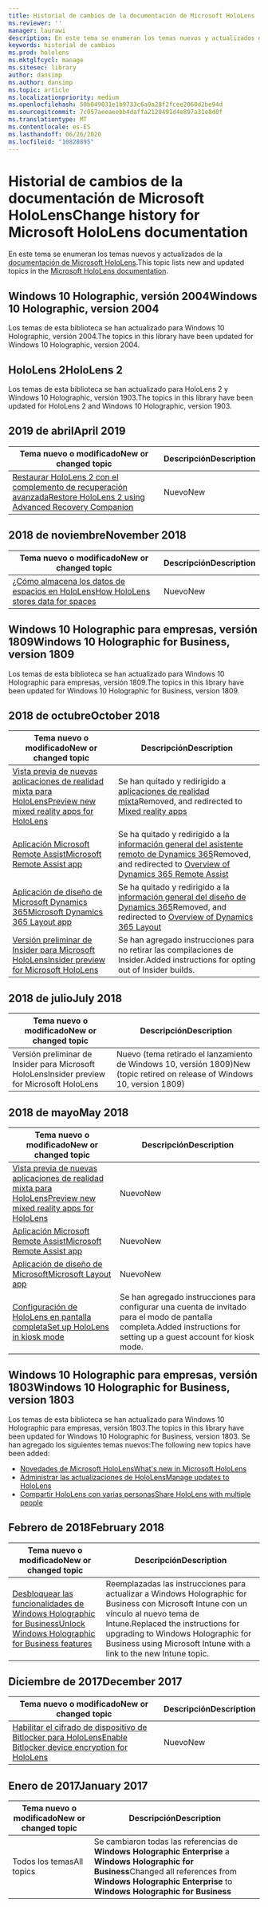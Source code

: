 ```yaml
---
title: Historial de cambios de la documentación de Microsoft HoloLens
ms.reviewer: ''
manager: laurawi
description: En este tema se enumeran los temas nuevos y actualizados de HoloLens.
keywords: historial de cambios
ms.prod: hololens
ms.mktglfcycl: manage
ms.sitesec: library
author: dansimp
ms.author: dansimp
ms.topic: article
ms.localizationpriority: medium
ms.openlocfilehash: 50b049031e1b9733c6a9a28f2fcee2060d2be94d
ms.sourcegitcommit: 7c057aeeaeebb4daffa2120491d4e897a31e8d0f
ms.translationtype: MT
ms.contentlocale: es-ES
ms.lasthandoff: 06/26/2020
ms.locfileid: "10828895"
---
```

# <span data-ttu-id="64dbc-104">Historial de cambios de la documentación de Microsoft HoloLens</span><span class="sxs-lookup"><span data-stu-id="64dbc-104">Change history for Microsoft HoloLens documentation</span></span>

<span data-ttu-id="64dbc-105">En este tema se enumeran los temas nuevos y actualizados de la [documentación de Microsoft HoloLens](index.md).</span><span class="sxs-lookup"><span data-stu-id="64dbc-105">This topic lists new and updated topics in the [Microsoft HoloLens documentation](index.md).</span></span>

## <span data-ttu-id="64dbc-106">Windows 10 Holographic, versión 2004</span><span class="sxs-lookup"><span data-stu-id="64dbc-106">Windows 10 Holographic, version 2004</span></span>

<span data-ttu-id="64dbc-107">Los temas de esta biblioteca se han actualizado para Windows 10 Holographic, versión 2004.</span><span class="sxs-lookup"><span data-stu-id="64dbc-107">The topics in this library have been updated for Windows 10 Holographic, version 2004.</span></span>

## <span data-ttu-id="64dbc-108">HoloLens 2</span><span class="sxs-lookup"><span data-stu-id="64dbc-108">HoloLens 2</span></span>

<span data-ttu-id="64dbc-109">Los temas de esta biblioteca se han actualizado para HoloLens 2 y Windows 10 Holographic, versión 1903.</span><span class="sxs-lookup"><span data-stu-id="64dbc-109">The topics in this library have been updated for HoloLens 2 and Windows 10 Holographic, version 1903.</span></span>

## <span data-ttu-id="64dbc-110">2019 de abril</span><span class="sxs-lookup"><span data-stu-id="64dbc-110">April 2019</span></span>

<span data-ttu-id="64dbc-111">Tema nuevo o modificado</span><span class="sxs-lookup"><span data-stu-id="64dbc-111">New or changed topic</span></span> | <span data-ttu-id="64dbc-112">Descripción</span><span class="sxs-lookup"><span data-stu-id="64dbc-112">Description</span></span>
--- | ---
[<span data-ttu-id="64dbc-113">Restaurar HoloLens 2 con el complemento de recuperación avanzada</span><span class="sxs-lookup"><span data-stu-id="64dbc-113">Restore HoloLens 2 using Advanced Recovery Companion</span></span>](hololens-recovery.md) | <span data-ttu-id="64dbc-114">Nuevo</span><span class="sxs-lookup"><span data-stu-id="64dbc-114">New</span></span>

## <span data-ttu-id="64dbc-115">2018 de noviembre</span><span class="sxs-lookup"><span data-stu-id="64dbc-115">November 2018</span></span>

<span data-ttu-id="64dbc-116">Tema nuevo o modificado</span><span class="sxs-lookup"><span data-stu-id="64dbc-116">New or changed topic</span></span> | <span data-ttu-id="64dbc-117">Descripción</span><span class="sxs-lookup"><span data-stu-id="64dbc-117">Description</span></span>
--- | ---
[<span data-ttu-id="64dbc-118">¿Cómo almacena los datos de espacios en HoloLens</span><span class="sxs-lookup"><span data-stu-id="64dbc-118">How HoloLens stores data for spaces</span></span>](hololens-spaces.md) | <span data-ttu-id="64dbc-119">Nuevo</span><span class="sxs-lookup"><span data-stu-id="64dbc-119">New</span></span>

## <span data-ttu-id="64dbc-120">Windows 10 Holographic para empresas, versión 1809</span><span class="sxs-lookup"><span data-stu-id="64dbc-120">Windows 10 Holographic for Business, version 1809</span></span>

<span data-ttu-id="64dbc-121">Los temas de esta biblioteca se han actualizado para Windows 10 Holographic para empresas, versión 1809.</span><span class="sxs-lookup"><span data-stu-id="64dbc-121">The topics in this library have been updated for Windows 10 Holographic for Business, version 1809.</span></span>


## <span data-ttu-id="64dbc-122">2018 de octubre</span><span class="sxs-lookup"><span data-stu-id="64dbc-122">October 2018</span></span>

<span data-ttu-id="64dbc-123">Tema nuevo o modificado</span><span class="sxs-lookup"><span data-stu-id="64dbc-123">New or changed topic</span></span> | <span data-ttu-id="64dbc-124">Descripción</span><span class="sxs-lookup"><span data-stu-id="64dbc-124">Description</span></span>
--- | ---
[<span data-ttu-id="64dbc-125">Vista previa de nuevas aplicaciones de realidad mixta para HoloLens</span><span class="sxs-lookup"><span data-stu-id="64dbc-125">Preview new mixed reality apps for HoloLens</span></span>](hololens-public-preview-apps.md) | <span data-ttu-id="64dbc-126">Se han quitado y redirigido a [aplicaciones de realidad mixta](https://docs.microsoft.com/dynamics365/#pivot=mixed-reality-apps)</span><span class="sxs-lookup"><span data-stu-id="64dbc-126">Removed, and redirected to [Mixed reality apps](https://docs.microsoft.com/dynamics365/#pivot=mixed-reality-apps)</span></span>
[<span data-ttu-id="64dbc-127">Aplicación Microsoft Remote Assist</span><span class="sxs-lookup"><span data-stu-id="64dbc-127">Microsoft Remote Assist app</span></span>](hololens-microsoft-remote-assist-app.md) | <span data-ttu-id="64dbc-128">Se ha quitado y redirigido a la [información general del asistente remoto de Dynamics 365](https://docs.microsoft.com/dynamics365/mixed-reality/remote-assist/)</span><span class="sxs-lookup"><span data-stu-id="64dbc-128">Removed, and redirected to [Overview of Dynamics 365 Remote Assist](https://docs.microsoft.com/dynamics365/mixed-reality/remote-assist/)</span></span>
[<span data-ttu-id="64dbc-129">Aplicación de diseño de Microsoft Dynamics 365</span><span class="sxs-lookup"><span data-stu-id="64dbc-129">Microsoft Dynamics 365 Layout app</span></span>](hololens-microsoft-dynamics-365-layout-app.md) | <span data-ttu-id="64dbc-130">Se ha quitado y redirigido a la [información general del diseño de Dynamics 365](https://docs.microsoft.com/dynamics365/mixed-reality/layout/)</span><span class="sxs-lookup"><span data-stu-id="64dbc-130">Removed, and redirected to [Overview of Dynamics 365 Layout](https://docs.microsoft.com/dynamics365/mixed-reality/layout/)</span></span>
[<span data-ttu-id="64dbc-131">Versión preliminar de Insider para Microsoft HoloLens</span><span class="sxs-lookup"><span data-stu-id="64dbc-131">Insider preview for Microsoft HoloLens</span></span>](hololens-insider.md) | <span data-ttu-id="64dbc-132">Se han agregado instrucciones para no retirar las compilaciones de Insider.</span><span class="sxs-lookup"><span data-stu-id="64dbc-132">Added instructions for opting out of Insider builds.</span></span>


## <span data-ttu-id="64dbc-133">2018 de julio</span><span class="sxs-lookup"><span data-stu-id="64dbc-133">July 2018</span></span>

<span data-ttu-id="64dbc-134">Tema nuevo o modificado</span><span class="sxs-lookup"><span data-stu-id="64dbc-134">New or changed topic</span></span> | <span data-ttu-id="64dbc-135">Descripción</span><span class="sxs-lookup"><span data-stu-id="64dbc-135">Description</span></span>
--- | ---
<span data-ttu-id="64dbc-136">Versión preliminar de Insider para Microsoft HoloLens</span><span class="sxs-lookup"><span data-stu-id="64dbc-136">Insider preview for Microsoft HoloLens</span></span> | <span data-ttu-id="64dbc-137">Nuevo (tema retirado el lanzamiento de Windows 10, versión 1809)</span><span class="sxs-lookup"><span data-stu-id="64dbc-137">New (topic retired on release of Windows 10, version 1809)</span></span>


## <span data-ttu-id="64dbc-138">2018 de mayo</span><span class="sxs-lookup"><span data-stu-id="64dbc-138">May 2018</span></span>

<span data-ttu-id="64dbc-139">Tema nuevo o modificado</span><span class="sxs-lookup"><span data-stu-id="64dbc-139">New or changed topic</span></span> | <span data-ttu-id="64dbc-140">Descripción</span><span class="sxs-lookup"><span data-stu-id="64dbc-140">Description</span></span>
--- | ---
[<span data-ttu-id="64dbc-141">Vista previa de nuevas aplicaciones de realidad mixta para HoloLens</span><span class="sxs-lookup"><span data-stu-id="64dbc-141">Preview new mixed reality apps for HoloLens</span></span>](hololens-public-preview-apps.md) | <span data-ttu-id="64dbc-142">Nuevo</span><span class="sxs-lookup"><span data-stu-id="64dbc-142">New</span></span>
[<span data-ttu-id="64dbc-143">Aplicación Microsoft Remote Assist</span><span class="sxs-lookup"><span data-stu-id="64dbc-143">Microsoft Remote Assist app</span></span>](hololens-microsoft-remote-assist-app.md) | <span data-ttu-id="64dbc-144">Nuevo</span><span class="sxs-lookup"><span data-stu-id="64dbc-144">New</span></span>
[<span data-ttu-id="64dbc-145">Aplicación de diseño de Microsoft</span><span class="sxs-lookup"><span data-stu-id="64dbc-145">Microsoft Layout app</span></span>](hololens-microsoft-layout-app.md) | <span data-ttu-id="64dbc-146">Nuevo</span><span class="sxs-lookup"><span data-stu-id="64dbc-146">New</span></span>
[<span data-ttu-id="64dbc-147">Configuración de HoloLens en pantalla completa</span><span class="sxs-lookup"><span data-stu-id="64dbc-147">Set up HoloLens in kiosk mode</span></span>](hololens-kiosk.md) | <span data-ttu-id="64dbc-148">Se han agregado instrucciones para configurar una cuenta de invitado para el modo de pantalla completa.</span><span class="sxs-lookup"><span data-stu-id="64dbc-148">Added instructions for setting up a guest account for kiosk mode.</span></span>

## <span data-ttu-id="64dbc-149">Windows 10 Holographic para empresas, versión 1803</span><span class="sxs-lookup"><span data-stu-id="64dbc-149">Windows 10 Holographic for Business, version 1803</span></span>

<span data-ttu-id="64dbc-150">Los temas de esta biblioteca se han actualizado para Windows 10 Holographic para empresas, versión 1803.</span><span class="sxs-lookup"><span data-stu-id="64dbc-150">The topics in this library have been updated for Windows 10 Holographic for Business, version 1803.</span></span> <span data-ttu-id="64dbc-151">Se han agregado los siguientes temas nuevos:</span><span class="sxs-lookup"><span data-stu-id="64dbc-151">The following new topics have been added:</span></span>

- [<span data-ttu-id="64dbc-152">Novedades de Microsoft HoloLens</span><span class="sxs-lookup"><span data-stu-id="64dbc-152">What's new in Microsoft HoloLens</span></span>](hololens-whats-new.md)
- [<span data-ttu-id="64dbc-153">Administrar las actualizaciones de HoloLens</span><span class="sxs-lookup"><span data-stu-id="64dbc-153">Manage updates to HoloLens</span></span>](hololens-updates.md)
- [<span data-ttu-id="64dbc-154">Compartir HoloLens con varias personas</span><span class="sxs-lookup"><span data-stu-id="64dbc-154">Share HoloLens with multiple people</span></span>](hololens-multiple-users.md)


## <span data-ttu-id="64dbc-155">Febrero de 2018</span><span class="sxs-lookup"><span data-stu-id="64dbc-155">February 2018</span></span>

<span data-ttu-id="64dbc-156">Tema nuevo o modificado</span><span class="sxs-lookup"><span data-stu-id="64dbc-156">New or changed topic</span></span> | <span data-ttu-id="64dbc-157">Descripción</span><span class="sxs-lookup"><span data-stu-id="64dbc-157">Description</span></span>
--- | ---
[<span data-ttu-id="64dbc-158">Desbloquear las funcionalidades de Windows Holographic for Business</span><span class="sxs-lookup"><span data-stu-id="64dbc-158">Unlock Windows Holographic for Business features</span></span>](hololens1-upgrade-enterprise.md)  | <span data-ttu-id="64dbc-159">Reemplazadas las instrucciones para actualizar a Windows Holographic for Business con Microsoft Intune con un vínculo al nuevo tema de Intune.</span><span class="sxs-lookup"><span data-stu-id="64dbc-159">Replaced the instructions for upgrading to Windows Holographic for Business using Microsoft Intune with a link to the new Intune topic.</span></span>

## <span data-ttu-id="64dbc-160">Diciembre de 2017</span><span class="sxs-lookup"><span data-stu-id="64dbc-160">December 2017</span></span>

<span data-ttu-id="64dbc-161">Tema nuevo o modificado</span><span class="sxs-lookup"><span data-stu-id="64dbc-161">New or changed topic</span></span> | <span data-ttu-id="64dbc-162">Descripción</span><span class="sxs-lookup"><span data-stu-id="64dbc-162">Description</span></span>
--- | ---
[<span data-ttu-id="64dbc-163">Habilitar el cifrado de dispositivo de Bitlocker para HoloLens</span><span class="sxs-lookup"><span data-stu-id="64dbc-163">Enable Bitlocker device encryption for HoloLens</span></span>](hololens-encryption.md) | <span data-ttu-id="64dbc-164">Nuevo</span><span class="sxs-lookup"><span data-stu-id="64dbc-164">New</span></span>

## <span data-ttu-id="64dbc-165">Enero de 2017</span><span class="sxs-lookup"><span data-stu-id="64dbc-165">January 2017</span></span>

| <span data-ttu-id="64dbc-166">Tema nuevo o modificado</span><span class="sxs-lookup"><span data-stu-id="64dbc-166">New or changed topic</span></span> | <span data-ttu-id="64dbc-167">Descripción</span><span class="sxs-lookup"><span data-stu-id="64dbc-167">Description</span></span> |
| --- | --- |
| <span data-ttu-id="64dbc-168">Todos los temas</span><span class="sxs-lookup"><span data-stu-id="64dbc-168">All topics</span></span> | <span data-ttu-id="64dbc-169">Se cambiaron todas las referencias de **Windows Holographic Enterprise** a **Windows Holographic for Business**</span><span class="sxs-lookup"><span data-stu-id="64dbc-169">Changed all references from **Windows Holographic Enterprise** to **Windows Holographic for Business**</span></span> |
